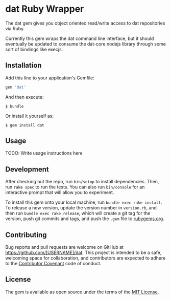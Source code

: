# dat Ruby Wrapper

The dat gem gives you object oriented read/write access to dat repositories via Ruby.

Currently this gem wraps the dat command line interface, but it should eventually be updated to consume the dat-core nodejs library through some sort of bindings like execjs.

## Installation

Add this line to your application's Gemfile:

```ruby
gem 'dat'
```

And then execute:

    $ bundle

Or install it yourself as:

    $ gem install dat

## Usage

TODO: Write usage instructions here

## Development

After checking out the repo, run `bin/setup` to install dependencies. Then, run `rake spec` to run the tests. You can also run `bin/console` for an interactive prompt that will allow you to experiment.

To install this gem onto your local machine, run `bundle exec rake install`. To release a new version, update the version number in `version.rb`, and then run `bundle exec rake release`, which will create a git tag for the version, push git commits and tags, and push the `.gem` file to [rubygems.org](https://rubygems.org).

## Contributing

Bug reports and pull requests are welcome on GitHub at https://github.com/[USERNAME]/dat. This project is intended to be a safe, welcoming space for collaboration, and contributors are expected to adhere to the [Contributor Covenant](contributor-covenant.org) code of conduct.


## License

The gem is available as open source under the terms of the [MIT License](http://opensource.org/licenses/MIT).

